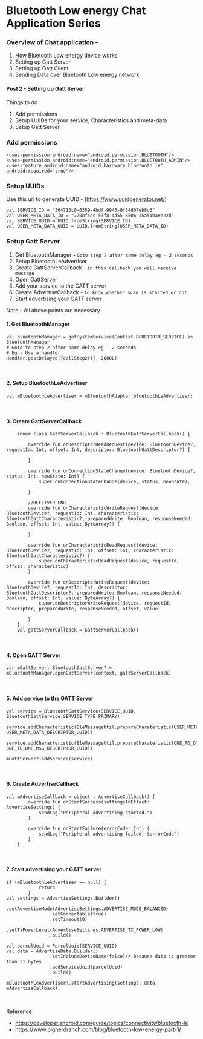 # Bluetooth Low energy Chat Application Series

### Overview of Chat application -

1. How Bluetooth Low energy device works
2. Setting up Gatt Server
3. Setting up Gatt Client
4. Sending Data over Bluetooth Low energy network

#### Post 2 - Setting up Gatt Server

Things to do
1. Add permissions
2. Setup UUIDs for your service, Characteristics and meta-data
3. Setup Gatt Server

### Add permissions
```
<uses-permission android:name="android.permission.BLUETOOTH"/>
<uses-permission android:name="android.permission.BLUETOOTH_ADMIN"/>
<uses-feature android:name="android.hardware.bluetooth_le" android:required="true"/>
```

### Setup UUIDs
Use this url to generate UUID - (https://www.uuidgenerator.net/)
```
val SERVICE_ID = "364710c0-6359-4bdf-9946-9f54d07eb8d3"
val USER_META_DATA_ID = "770bf5dc-53f8-4d55-8506-15a51baee22d"
val SERVICE_UUID = UUID.fromString(SERVICE_ID)
val USER_META_DATA_UUID = UUID.fromString(USER_META_DATA_ID)
```

### Setup Gatt Server
1. Get BluetoothManager - `Goto step 2 after some delay eg - 2 seconds`
2. Setup BluetoothLeAdvertiser
3. Create GattServerCallback - `in this callback you will receive message`
4. Open GattServer
5. Add your service to the GATT server
6. Create AdvertiseCallback - `to know whether scan is started or not`
7. Start advertising your GATT server

Note - All above points are necessary

#### 1. Get BluetoothManager
```
val bluetoothManager = getSystemService(Context.BLUETOOTH_SERVICE) as BluetoothManager
# Goto to step 2 after some delay eg - 2 seconds
# Eg - Use a handler 
Handler.postDelayed({callStep2()}, 2000L)
```
<br>

#### 2. Setup BluetoothLeAdvertiser
```
val mBluetoothLeAdvertiser = mBluetoothAdapter.bluetoothLeAdvertiser;
```
<br>

#### 3. Create GattServerCallback
```
    inner class GattServerCallback : BluetoothGattServerCallback() {

        override fun onDescriptorReadRequest(device: BluetoothDevice?, requestId: Int, offset: Int, descriptor: BluetoothGattDescriptor?) {

        }

        override fun onConnectionStateChange(device: BluetoothDevice?, status: Int, newState: Int) {
            super.onConnectionStateChange(device, status, newState);
            
        }

        //RECEIVER END    
        override fun onCharacteristicWriteRequest(device: BluetoothDevice?, requestId: Int, characteristic: BluetoothGattCharacteristic?, preparedWrite: Boolean, responseNeeded: Boolean, offset: Int, value: ByteArray?) {        

        }

        override fun onCharacteristicReadRequest(device: BluetoothDevice?, requestId: Int, offset: Int, characteristic: BluetoothGattCharacteristic?) {
            super.onCharacteristicReadRequest(device, requestId, offset, characteristic)
        }

        override fun onDescriptorWriteRequest(device: BluetoothDevice?, requestId: Int, descriptor: BluetoothGattDescriptor?, preparedWrite: Boolean, responseNeeded: Boolean, offset: Int, value: ByteArray?) {
            super.onDescriptorWriteRequest(device, requestId, descriptor, preparedWrite, responseNeeded, offset, value)

        }
    }
    val gattServerCallback = GattServerCallback()
```
<br>

#### 4. Open GATT Server
```
var mGattServer: BluetoothGattServer? = mBluetoothManager.openGattServer(context, gattServerCallback)
```
<br>

#### 5. Add service to the GATT Server
```
val service = BluetoothGattService(SERVICE_UUID, BluetoothGattService.SERVICE_TYPE_PRIMARY)

service.addCharacteristic(BleMessageUtil.prepareCharateristic(USER_META_DATA_UUID, USER_META_DATA_DESCRIPTOR_UUID))

service.addCharacteristic(BleMessageUtil.prepareCharateristic(ONE_TO_ONE_MSG_UUID, ONE_TO_ONE_MSG_DESCRIPTOR_UUID))

mGattServer?.addService(service)
```
<br>

#### 6. Create AdvertiseCallback
```
val mAdvertiseCallback = object : AdvertiseCallback() {
        override fun onStartSuccess(settingsInEffect: AdvertiseSettings) {
            sendLog("Peripheral advertising started.")
        }

        override fun onStartFailure(errorCode: Int) {
            sendLog("Peripheral advertising failed: $errorCode")
        }
    }
```
<br>

#### 7. Start advertising your GATT server
```
if (mBluetoothLeAdvertiser == null) {
            return
        }
val settings = AdvertiseSettings.Builder()
                .setAdvertiseMode(AdvertiseSettings.ADVERTISE_MODE_BALANCED)
                .setConnectable(true)
                .setTimeout(0)
                .setTxPowerLevel(AdvertiseSettings.ADVERTISE_TX_POWER_LOW)
                .build()

val parcelUuid = ParcelUuid(SERVICE_UUID)
val data = AdvertiseData.Builder()
                .setIncludeDeviceName(false)// because data is greater than 31 bytes
                .addServiceUuid(parcelUuid)
                .build()

mBluetoothLeAdvertiser?.startAdvertising(settings, data, mAdvertiseCallback);
```
<br>




Reference
 - https://developer.android.com/guide/topics/connectivity/bluetooth-le
 - https://www.bignerdranch.com/blog/bluetooth-low-energy-part-1/

